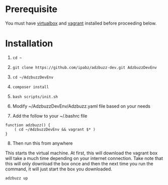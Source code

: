 # Prerequisite

You must have <a target="_blank" href="https://www.virtualbox.org">virtualbox</a> and <a target="_blank" href="https://vagrantup.com">vagrant</a> installed before proceeding below.

# Installation

1) ```cd ~```

2) ```git clone https://github.com/ipabz/adzbuzz-dev.git AdzbuzzDevEnv```

3) ```cd ~/AdzbuzzDevEnv```

4) ```composer install```

5) ```bash scripts/init.sh```

6) Modify ~/AdzbuzzDevEnv/Adzbuzz.yaml file based on your needs

7) Add the follow to your ~/.bashrc file

```
function adzbuzz() {
    ( cd ~/AdzbuzzDevEnv && vagrant $* )
}
```

8) Then run this from anywhere

This starts the virtual machine. At first, this will download the vagrant box will take a much time depending on your internet connection. Take note that this will only download the box once and then the next time you run the command, it will just start the box you downloaded.

```
adzbuzz up
```
